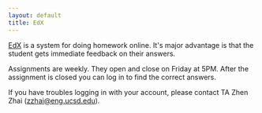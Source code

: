 ```yaml
---
layout: default
title: EdX
---
```


[EdX](http://edx.cse.ucsd.edu/courses/course-v1:UCSD+CSE103+2016_Fall/info)
is a system for doing homework online. It's major advantage is
that the student gets immediate feedback on their answers.

Assignments are weekly. They open and close on Friday at 5PM. After the
assignment is closed you can log in to find the correct answers.

If you have troubles logging in with your account, please contact TA Zhen Zhai (zzhai@eng.ucsd.edu).

